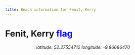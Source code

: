 ```yaml
---
title: Beach information for Fenit, Kerry
---
```

# Fenit, Kerry <span class="material-icons" style="color: blue;">flag</span>

<div align="center"><i>latitude: 52.27554712 longitude: -9.86686470</i></div>